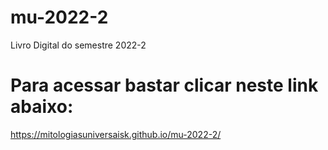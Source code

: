 # mu-2022-2
Livro Digital do semestre 2022-2

# Para acessar bastar clicar neste link abaixo:
https://mitologiasuniversaisk.github.io/mu-2022-2/



